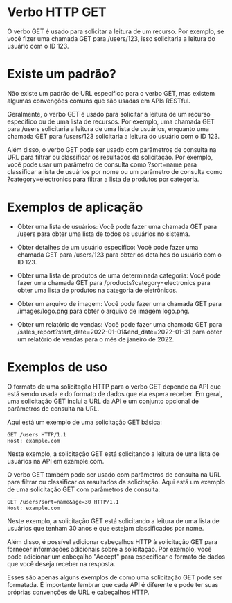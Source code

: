 # Verbo HTTP **GET**

O verbo GET é usado para solicitar a leitura de um recurso. Por exemplo, se você fizer uma chamada GET para /users/123, isso solicitaria a leitura do usuário com o ID 123.

# Existe um padrão?
Não existe um padrão de URL específico para o verbo GET, mas existem algumas convenções comuns que são usadas em APIs RESTful.

Geralmente, o verbo GET é usado para solicitar a leitura de um recurso específico ou de uma lista de recursos. Por exemplo, uma chamada GET para /users solicitaria a leitura de uma lista de usuários, enquanto uma chamada GET para /users/123 solicitaria a leitura do usuário com o ID 123.

Além disso, o verbo GET pode ser usado com parâmetros de consulta na URL para filtrar ou classificar os resultados da solicitação. Por exemplo, você pode usar um parâmetro de consulta como ?sort=name para classificar a lista de usuários por nome ou um parâmetro de consulta como ?category=electronics para filtrar a lista de produtos por categoria.

# Exemplos de aplicação
- Obter uma lista de usuários: Você pode fazer uma chamada GET para /users para obter uma lista de todos os usuários no sistema.

- Obter detalhes de um usuário específico: Você pode fazer uma chamada GET para /users/123 para obter os detalhes do usuário com o ID 123.

- Obter uma lista de produtos de uma determinada categoria: Você pode fazer uma chamada GET para /products?category=electronics para obter uma lista de produtos na categoria de eletrônicos.

- Obter um arquivo de imagem: Você pode fazer uma chamada GET para /images/logo.png para obter o arquivo de imagem logo.png.

- Obter um relatório de vendas: Você pode fazer uma chamada GET para /sales_report?start_date=2022-01-01&end_date=2022-01-31 para obter um relatório de vendas para o mês de janeiro de 2022.

# Exemplos de uso

O formato de uma solicitação HTTP para o verbo GET depende da API que está sendo usada e do formato de dados que ela espera receber. Em geral, uma solicitação GET inclui a URL da API e um conjunto opcional de parâmetros de consulta na URL.

Aqui está um exemplo de uma solicitação GET básica:

```
GET /users HTTP/1.1
Host: example.com
```

Neste exemplo, a solicitação GET está solicitando a leitura de uma lista de usuários na API em example.com.

O verbo GET também pode ser usado com parâmetros de consulta na URL para filtrar ou classificar os resultados da solicitação. Aqui está um exemplo de uma solicitação GET com parâmetros de consulta:

```
GET /users?sort=name&age=30 HTTP/1.1
Host: example.com
```
Neste exemplo, a solicitação GET está solicitando a leitura de uma lista de usuários que tenham 30 anos e que estejam classificados por nome.

Além disso, é possível adicionar cabeçalhos HTTP à solicitação GET para fornecer informações adicionais sobre a solicitação. Por exemplo, você pode adicionar um cabeçalho "Accept" para especificar o formato de dados que você deseja receber na resposta.

Esses são apenas alguns exemplos de como uma solicitação GET pode ser formatada. É importante lembrar que cada API é diferente e pode ter suas próprias convenções de URL e cabeçalhos HTTP.